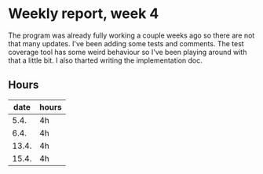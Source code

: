 # Weekly report, week 4

The program was already fully working a couple weeks ago so there are not that many updates. 
I've been adding some tests and comments. The test coverage tool has some weird behaviour 
so I've been playing around with that a little bit. I also tharted writing the implementation doc.

## Hours
| date | hours |
--- | --- |
|5.4.| 4h |
|6.4. | 4h |
|13.4. | 4h |
|15.4. | 4h |
